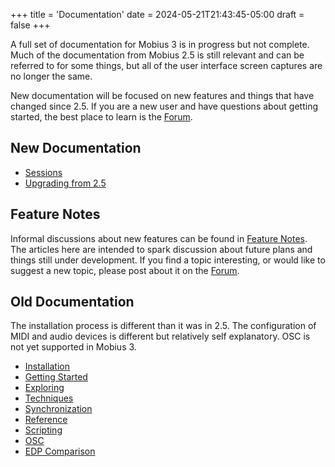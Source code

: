 +++
title = 'Documentation'
date = 2024-05-21T21:43:45-05:00
draft = false
+++

A full set of documentation for Mobius 3 is in progress but not complete.   Much of the documentation
from  Mobius 2.5 is still relevant and can be referred to for some things, but all of the user interface screen captures are no longer the same.  

New documentation will be focused on new features and things that have changed since 2.5.  If you are a new user and have questions about getting started, the best place to learn is the [Forum](../forum/public).

## New Documentation

- [Sessions](../docs/sessions)
- [Upgrading from 2.5](../docs/upgrading)

## Feature Notes

Informal discussions about new features can be found in [Feature Notes](../notes).  The articles here are intended to spark discussion about future plans and things still under development.  If you find a topic interesting, or would like to suggest a new topic, please post about it on the [Forum](../forum/public).

## Old Documentation

The installation process is different than it was in 2.5.  The configuration of MIDI and
audio devices is different but relatively self explanatory.  OSC is not yet supported in Mobius 3.

- [Installation](../olddocs/installation.htm)
- [Getting Started](../olddocs/starting.htm)
- [Exploring](../olddocs/exploring.htm)
- [Techniques](../olddocs/techniques.htm)
- [Synchronization](../olddocs/synchronization.htm)
- [Reference](../olddocs/reference.htm)
- [Scripting](../olddocs/scripts.htm)
- [OSC](../olddocs/osc.htm)
- [EDP Comparison](../olddocs/edp.htm)

